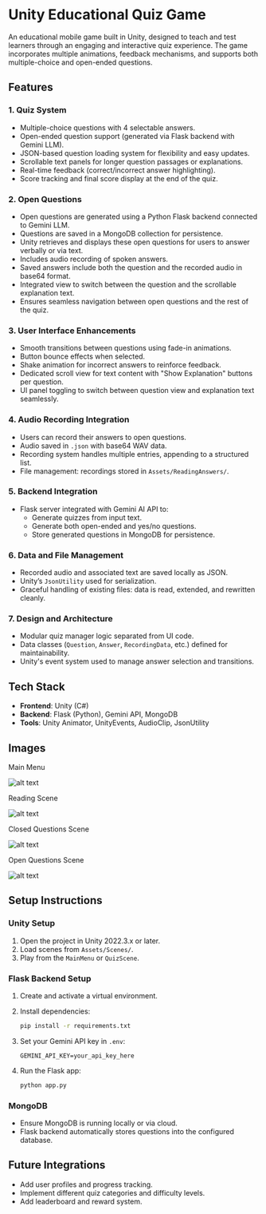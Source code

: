 
# Unity Educational Quiz Game

An educational mobile game built in Unity, designed to teach and test learners through an engaging and interactive quiz experience. The game incorporates multiple animations, feedback mechanisms, and supports both multiple-choice and open-ended questions.

## Features

### 1. **Quiz System**
- Multiple-choice questions with 4 selectable answers.
- Open-ended question support (generated via Flask backend with Gemini LLM).
- JSON-based question loading system for flexibility and easy updates.
- Scrollable text panels for longer question passages or explanations.
- Real-time feedback (correct/incorrect answer highlighting).
- Score tracking and final score display at the end of the quiz.

### 2. **Open Questions**
- Open questions are generated using a Python Flask backend connected to Gemini LLM.
- Questions are saved in a MongoDB collection for persistence.
- Unity retrieves and displays these open questions for users to answer verbally or via text.
- Includes audio recording of spoken answers.
- Saved answers include both the question and the recorded audio in base64 format.
- Integrated view to switch between the question and the scrollable explanation text.
- Ensures seamless navigation between open questions and the rest of the quiz.

### 3. **User Interface Enhancements**
- Smooth transitions between questions using fade-in animations.
- Button bounce effects when selected.
- Shake animation for incorrect answers to reinforce feedback.
- Dedicated scroll view for text content with "Show Explanation" buttons per question.
- UI panel toggling to switch between question view and explanation text seamlessly.

### 4. **Audio Recording Integration**
- Users can record their answers to open questions.
- Audio saved in `.json` with base64 WAV data.
- Recording system handles multiple entries, appending to a structured list.
- File management: recordings stored in `Assets/ReadingAnswers/`.

### 5. **Backend Integration**
- Flask server integrated with Gemini AI API to:
  - Generate quizzes from input text.
  - Generate both open-ended and yes/no questions.
  - Store generated questions in MongoDB for persistence.

### 6. **Data and File Management**
- Recorded audio and associated text are saved locally as JSON.
- Unity’s `JsonUtility` used for serialization.
- Graceful handling of existing files: data is read, extended, and rewritten cleanly.

### 7. **Design and Architecture**
- Modular quiz manager logic separated from UI code.
- Data classes (`Question`, `Answer`, `RecordingData`, etc.) defined for maintainability.
- Unity's event system used to manage answer selection and transitions.

## Tech Stack

- **Frontend**: Unity (C#)
- **Backend**: Flask (Python), Gemini API, MongoDB
- **Tools**: Unity Animator, UnityEvents, AudioClip, JsonUtility

## Images

Main Menu

![alt text](image.png)

Reading Scene

![alt text](image-1.png)

Closed Questions Scene

![alt text](image-2.png)

Open Questions Scene

![alt text](image-3.png)

## Setup Instructions

### Unity Setup
1. Open the project in Unity 2022.3.x or later.
2. Load scenes from `Assets/Scenes/`.
3. Play from the `MainMenu` or `QuizScene`.

### Flask Backend Setup
1. Create and activate a virtual environment.
2. Install dependencies:
   ```bash
   pip install -r requirements.txt
   ```

3. Set your Gemini API key in `.env`:

   ```
   GEMINI_API_KEY=your_api_key_here
   ```
4. Run the Flask app:

   ```bash
   python app.py
   ```

### MongoDB

* Ensure MongoDB is running locally or via cloud.
* Flask backend automatically stores questions into the configured database.

## Future Integrations

* Add user profiles and progress tracking.
* Implement different quiz categories and difficulty levels.
* Add leaderboard and reward system.

